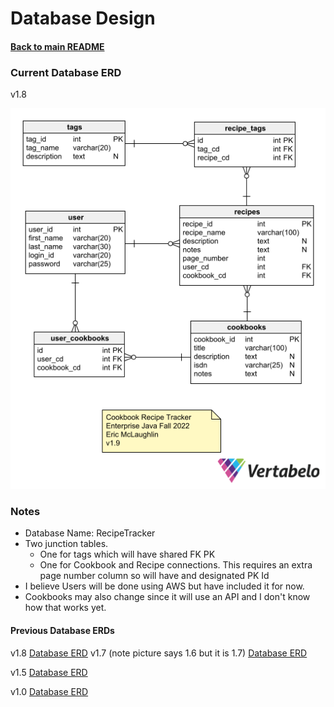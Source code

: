 # Database Design
#### [Back to main README](../README.md)

### Current Database ERD
v1.8

![Database ERD](LayoutPictures/DatabaseERDv1.9.png)

### Notes
* Database Name: RecipeTracker
* Two junction tables.  
  * One for tags which will have shared FK PK
  * One for Cookbook and Recipe connections.  This requires an extra page number column so will have and designated PK Id
* I believe Users will be done using AWS but have included it for now.
* Cookbooks may also change since it will use an API and I don't know how that works yet.

#### Previous Database ERDs
v1.8 [Database ERD](LayoutPictures/DatabaseERDv1.8.png)
v1.7 (note picture says 1.6 but it is 1.7) [Database ERD](LayoutPictures/DatabaseERDv1.7.png)

v1.5 [Database ERD](LayoutPictures/DatabaseERDv1.5.png)

v1.0 [Database ERD](LayoutPictures/Database%20ERD%20v1.0.png)
